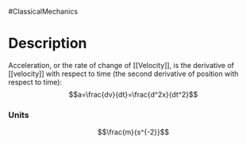 #ClassicalMechanics 
# Description
Acceleration, or the rate of change of [[Velocity]], is the derivative of [[velocity]] with respect to time (the second derivative of position with respect to time):
$$a=\frac{dv}{dt}=\frac{d^2x}{dt^2}$$
### Units
$$\frac{m}{s^{-2}}$$